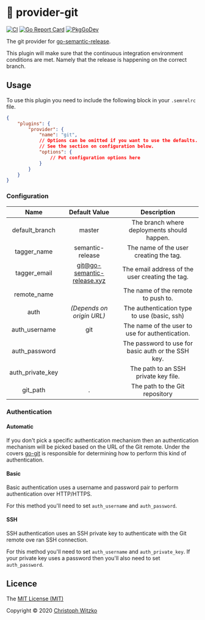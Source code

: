 # :twisted_rightwards_arrows: provider-git
[![CI](https://github.com/go-semantic-release/provider-git/workflows/CI/badge.svg?branch=master)](https://github.com/go-semantic-release/provider-git/actions?query=workflow%3ACI+branch%3Amaster)
[![Go Report Card](https://goreportcard.com/badge/github.com/go-semantic-release/provider-git)](https://goreportcard.com/report/github.com/go-semantic-release/provider-git)
[![PkgGoDev](https://pkg.go.dev/badge/github.com/go-semantic-release/provider-git)](https://pkg.go.dev/github.com/go-semantic-release/provider-git)

The git provider for [go-semantic-release](https://github.com/go-semantic-release/semantic-release).

This plugin will make sure that the continuous integration environment
conditions are met. Namely that the release is happening on the
correct branch.

## Usage

To use this plugin you need to include the following block in your
`.semrelrc` file.

```json
{
    "plugins": {
        "provider": {
            "name": "git",
            // Options can be omitted if you want to use the defaults.
            // See the section on configuration below.
            "options": {
                // Put configuration options here
            }
        }
    }
}
```

### Configuration

|       Name       |        Default Value        |                    Description                     |
|:----------------:|:---------------------------:|:--------------------------------------------------:|
| default_branch   | master                      | The branch where deployments should happen.        |
| tagger_name      | semantic-release            | The name of the user creating the tag.             |
| tagger_email     | git@go-semantic-release.xyz | The email address of the user creating the tag.    |
| remote_name      |                             | The name of the remote to push to.                 |
| auth             | *(Depends on origin URL)*   | The authentication type to use (basic, ssh)        |
| auth_username    | git                         | The name of the user to use for authentication.    |
| auth_password    |                             | The password to use for basic auth or the SSH key. |
| auth_private_key |                             | The path to an SSH private key file.               |
| git_path         | .                           | The path to the Git repository                     |

### Authentication

#### Automatic

If you don't pick a specific authentication mechanism then an
authentication mechanism will be picked based on the URL of the Git
remote. Under the covers [go-git](https://pkg.go.dev/github.com/go-git/go-git)
is responsible for determining how to perform this kind of
authentication.

#### Basic

Basic authentication uses a username and password pair to perform
authentication over HTTP/HTTPS.

For this method you'll need to set `auth_username` and `auth_password`.

#### SSH

SSH authentication uses an SSH private key to authenticate with the
Git remote ove ran SSH connection.

For this method you'll need to set `auth_username` and
`auth_private_key`. If your private key uses a password then you'll
also need to set `auth_password`.

## Licence

The [MIT License (MIT)](http://opensource.org/licenses/MIT)

Copyright © 2020 [Christoph Witzko](https://twitter.com/christophwitzko)
